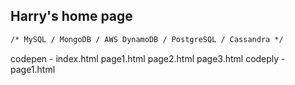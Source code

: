## Harry's home page


```markdown
/* MySQL / MongoDB / AWS DynamoDB / PostgreSQL / Cassandra */
```
codepen - index.html  page1.html  page2.html  page3.html
codeply - page1.html
